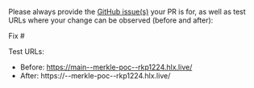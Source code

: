 Please always provide the [GitHub issue(s)](../issues) your PR is for, as well as test URLs where your change can be observed (before and after):

Fix #<gh-issue-id>

Test URLs:
- Before: https://main--merkle-poc--rkp1224.hlx.live/
- After: https://<branch>--merkle-poc--rkp1224.hlx.live/
